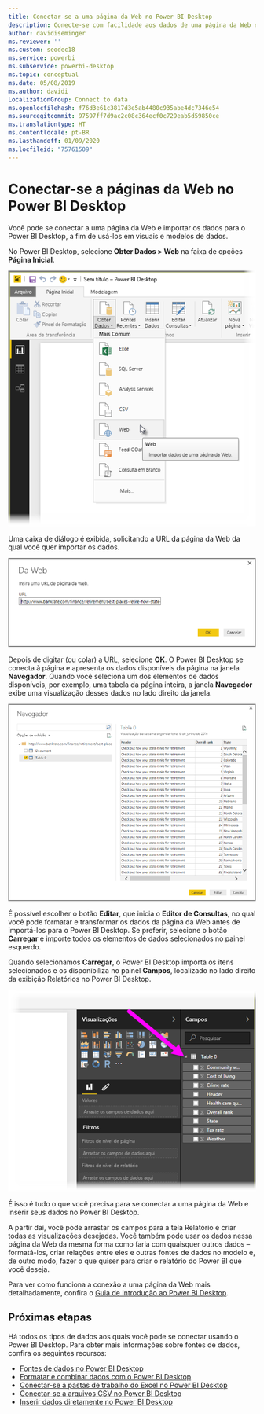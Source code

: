 ```yaml
---
title: Conectar-se a uma página da Web no Power BI Desktop
description: Conecte-se com facilidade aos dados de uma página da Web no Power BI Desktop e use esses dados
author: davidiseminger
ms.reviewer: ''
ms.custom: seodec18
ms.service: powerbi
ms.subservice: powerbi-desktop
ms.topic: conceptual
ms.date: 05/08/2019
ms.author: davidi
LocalizationGroup: Connect to data
ms.openlocfilehash: f76d3e61c3817d3e5ab4480c935abe4dc7346e54
ms.sourcegitcommit: 97597ff7d9ac2c08c364ecf0c729eab5d59850ce
ms.translationtype: HT
ms.contentlocale: pt-BR
ms.lasthandoff: 01/09/2020
ms.locfileid: "75761509"
---
```

# <a name="connect-to-webpages-from-power-bi-desktop"></a>Conectar-se a páginas da Web no Power BI Desktop

Você pode se conectar a uma página da Web e importar os dados para o Power BI Desktop, a fim de usá-los em visuais e modelos de dados.

No Power BI Desktop, selecione **Obter Dados > Web** na faixa de opções **Página Inicial**.

![](media/desktop-connect-to-web/connect-to-web_1.png)

Uma caixa de diálogo é exibida, solicitando a URL da página da Web da qual você quer importar os dados.

![](media/desktop-connect-to-web/connect-to-web_2.png)

Depois de digitar (ou colar) a URL, selecione **OK**. O Power BI Desktop se conecta à página e apresenta os dados disponíveis da página na janela **Navegador**. Quando você seleciona um dos elementos de dados disponíveis, por exemplo, uma tabela da página inteira, a janela **Navegador** exibe uma visualização desses dados no lado direito da janela.

![](media/desktop-connect-to-web/connect-to-web_3.png)

É possível escolher o botão **Editar**, que inicia o **Editor de Consultas**, no qual você pode formatar e transformar os dados da página da Web antes de importá-los para o Power BI Desktop. Se preferir, selecione o botão **Carregar** e importe todos os elementos de dados selecionados no painel esquerdo.

Quando selecionamos **Carregar**, o Power BI Desktop importa os itens selecionados e os disponibiliza no painel **Campos**, localizado no lado direito da exibição Relatórios no Power BI Desktop.

![](media/desktop-connect-to-web/connect-to-web_4.png)

É isso é tudo o que você precisa para se conectar a uma página da Web e inserir seus dados no Power BI Desktop.

A partir daí, você pode arrastar os campos para a tela Relatório e criar todas as visualizações desejadas. Você também pode usar os dados nessa página da Web da mesma forma como faria com quaisquer outros dados – formatá-los, criar relações entre eles e outras fontes de dados no modelo e, de outro modo, fazer o que quiser para criar o relatório do Power BI que você deseja.

Para ver como funciona a conexão a uma página da Web mais detalhadamente, confira o [Guia de Introdução ao Power BI Desktop](desktop-getting-started.md).

## <a name="next-steps"></a>Próximas etapas
Há todos os tipos de dados aos quais você pode se conectar usando o Power BI Desktop. Para obter mais informações sobre fontes de dados, confira os seguintes recursos:

* [Fontes de dados no Power BI Desktop](desktop-data-sources.md)
* [Formatar e combinar dados com o Power BI Desktop](desktop-shape-and-combine-data.md)
* [Conectar-se a pastas de trabalho do Excel no Power BI Desktop](desktop-connect-excel.md)   
* [Conectar-se a arquivos CSV no Power BI Desktop](desktop-connect-csv.md)   
* [Inserir dados diretamente no Power BI Desktop](desktop-enter-data-directly-into-desktop.md)   

